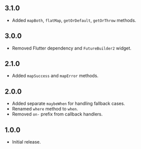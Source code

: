 ## 3.1.0
* Added `mapBoth`, `flatMap`, `getOrDefault`, `getOrThrow` methods.

## 3.0.0
* Removed Flutter dependency and `FutureBuilder2` widget.

## 2.1.0
* Added `mapSuccess` and `mapError` methods.

## 2.0.0
* Added separate `maybeWhen` for handling fallback cases.
* Renamed `where` method to `when`.
* Removed `on-` prefix from callback handlers.

## 1.0.0

* Initial release.
